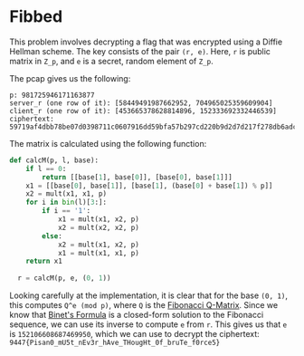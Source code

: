 # Fibbed

This problem involves decrypting a flag that was encrypted using a Diffie Hellman scheme. The key consists of the pair `(r, e)`. Here, `r` is public matrix in `Z_p`, and `e` is a secret, random element of `Z_p`.

The pcap gives us the following:

```
p: 981725946171163877
server_r (one row of it): [58449491987662952, 704965025359609904]
client_r (one row of it): [453665378628814896, 152333692332446539]
ciphertext: 59719af4dbb78be07d0398711c0607916dd59bfa57b297cd220b9d2d7d217f278db6adca88c9802098ba704a18cce7dd0124f8ce492b39b64ced0843862ac2a6
```

The matrix is calculated using the following function:

```python
def calcM(p, l, base):
	if l == 0:
		return [[base[1], base[0]], [base[0], base[1]]]
	x1 = [[base[0], base[1]], [base[1], (base[0] + base[1]) % p]]
	x2 = mult(x1, x1, p)
	for i in bin(l)[3:]:
		if i == '1':
			x1 = mult(x1, x2, p)
			x2 = mult(x2, x2, p)
		else:
			x2 = mult(x1, x2, p)
			x1 = mult(x1, x1, p)
	return x1
    
  r = calcM(p, e, (0, 1))
  ```
  
Looking carefully at the implementation, it is clear that for the base `(0, 1)`, this computes `Q^e (mod p)`, where `Q` is the [Fibonacci Q-Matrix](http://mathworld.wolfram.com/FibonacciQ-Matrix.html). Since we know that [Binet's Formula](http://mathworld.wolfram.com/BinetsFibonacciNumberFormula.html) is a closed-form solution to the Fibonacci sequence, we can use its inverse to compute `e` from `r`. This gives us that `e` is `152106608687469950`, which we can use to decrypt the ciphertext: `9447{Pisan0_mU5t_nEv3r_hAve_THougHt_0f_bruTe_f0rce5}`
